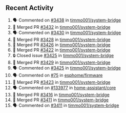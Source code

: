 ## Recent Activity

<!--START_SECTION:activity-->
1. 🗣 Commented on [#3438](https://github.com/timmo001/system-bridge/issues/3438) in [timmo001/system-bridge](https://github.com/timmo001/system-bridge)
2. 🎉 Merged PR [#3432](https://github.com/timmo001/system-bridge/pull/3432) in [timmo001/system-bridge](https://github.com/timmo001/system-bridge)
3. 🗣 Commented on [#3430](https://github.com/timmo001/system-bridge/issues/3430) in [timmo001/system-bridge](https://github.com/timmo001/system-bridge)
4. 🎉 Merged PR [#3428](https://github.com/timmo001/system-bridge/pull/3428) in [timmo001/system-bridge](https://github.com/timmo001/system-bridge)
5. 🎉 Merged PR [#3426](https://github.com/timmo001/system-bridge/pull/3426) in [timmo001/system-bridge](https://github.com/timmo001/system-bridge)
6. 🎉 Merged PR [#3422](https://github.com/timmo001/system-bridge/pull/3422) in [timmo001/system-bridge](https://github.com/timmo001/system-bridge)
7. 🔒 Closed issue [#3425](https://github.com/timmo001/system-bridge/issues/3425) in [timmo001/system-bridge](https://github.com/timmo001/system-bridge)
8. 🎉 Merged PR [#3429](https://github.com/timmo001/system-bridge/pull/3429) in [timmo001/system-bridge](https://github.com/timmo001/system-bridge)
9. 🗣 Commented on [#3425](https://github.com/timmo001/system-bridge/issues/3425) in [timmo001/system-bridge](https://github.com/timmo001/system-bridge)
10. 🗣 Commented on [#75](https://github.com/esphome/firmware/issues/75) in [esphome/firmware](https://github.com/esphome/firmware)
11. 🎉 Merged PR [#3423](https://github.com/timmo001/system-bridge/pull/3423) in [timmo001/system-bridge](https://github.com/timmo001/system-bridge)
12. 🗣 Commented on [#133977](https://github.com/home-assistant/core/issues/133977) in [home-assistant/core](https://github.com/home-assistant/core)
13. 🎉 Merged PR [#3416](https://github.com/timmo001/system-bridge/pull/3416) in [timmo001/system-bridge](https://github.com/timmo001/system-bridge)
14. 🎉 Merged PR [#3411](https://github.com/timmo001/system-bridge/pull/3411) in [timmo001/system-bridge](https://github.com/timmo001/system-bridge)
15. 🗣 Commented on [#3411](https://github.com/timmo001/system-bridge/issues/3411) in [timmo001/system-bridge](https://github.com/timmo001/system-bridge)
<!--END_SECTION:activity-->
